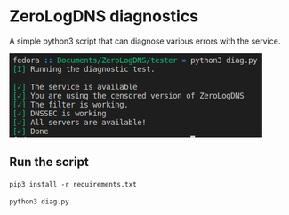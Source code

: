 # ZeroLogDNS diagnostics

A simple python3 script that can diagnose various errors with the service.

![Screenshot](https://raw.githubusercontent.com/ZeroLogDNS/diag/main/image.png)

## Run the script

`pip3 install -r requirements.txt`

`python3 diag.py`

